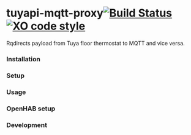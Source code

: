 tuyapi-mqtt-proxy[![Build Status](https://travis-ci.org/tonic48/tuyapi-mqtt-proxy.svg?branch=master)](https://travis-ci.org//tonic48/tuyapi-mqtt-proxy) [![XO code style](https://img.shields.io/badge/code_style-XO-5ed9c7.svg)](https://github.com/xojs/xo)
===========================

Rqdirects payload from Tuya floor thermostat to MQTT and vice versa.

### Installation

### Setup

### Usage

### OpenHAB setup

### Development


